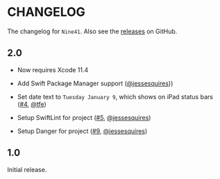 # CHANGELOG

The changelog for `Nine41`. Also see the [releases](https://github.com/jessesquires/Nine41/releases) on GitHub.

2.0
---

- Now requires Xcode 11.4

- Add Swift Package Manager support ([@jessesquires](https://github.com/jessesquires)))

- Set date text to `Tuesday January 9`, which shows on iPad status bars ([#4](https://github.com/jessesquires/Nine41/pull/4), [@tfe](https://github.com/tfe))

- Setup SwiftLint for project ([#5](https://github.com/jessesquires/Nine41/issues/5), [@jessesquires](https://github.com/jessesquires))

- Setup Danger for project ([#9](https://github.com/jessesquires/Nine41/issues/9), [@jessesquires](https://github.com/jessesquires))

1.0
---

Initial release.
